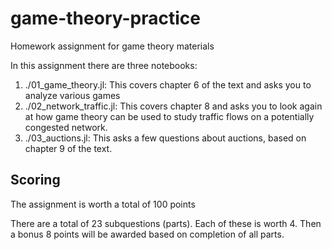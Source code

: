 # game-theory-practice

Homework assignment for game theory materials

In this assignment there are three notebooks:

1. ./01_game_theory.jl: This covers chapter 6 of the text and asks you to
   analyze various games
2. ./02_network_traffic.jl: This covers chapter 8 and asks you to look again at
   how game theory can be used to study traffic flows on a potentially congested
   network.
3. ./03_auctions.jl: This asks a few questions about auctions, based on chapter
   9 of the text.
   
## Scoring

The assignment is worth a total of 100 points

There are a total of 23 subquestions (parts). Each of these is worth 4. Then a
bonus 8 points will be awarded based on completion of all parts.

